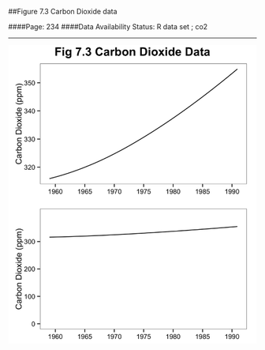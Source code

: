 ##Figure 7.3 Carbon Dioxide data

####Page: 234
####Data Availability Status: R data set ; co2
***
![`Carbon Dioxide data`](fig07-03_carbon-dioxide-data.png)


